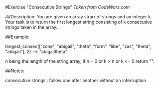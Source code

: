 #Exercise "Consecutive Strings"
*Taken from CodeWars.com*


##Description:
You are given an array strarr of strings and an integer k. Your task is to return the first longest string consisting of k consecutive strings taken in the array.


##Example:

longest_consec(["zone", "abigail", "theta", "form", "libe", "zas", "theta", "abigail"], 2) --> "abigailtheta"

n being the length of the string array, if n = 0 or k > n or k <= 0 return "".

##Notes:

consecutive strings : follow one after another without an interruption
